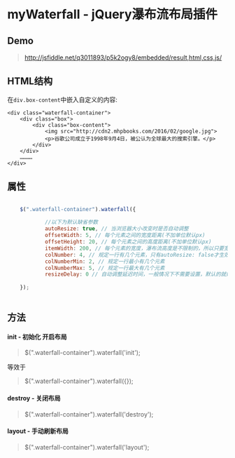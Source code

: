 # myWaterfall - jQuery瀑布流布局插件

## Demo
> http://jsfiddle.net/q3011893/p5k2ogy8/embedded/result,html,css,js/

## HTML结构

在`div.box-content`中嵌入自定义的内容:

```
<div class="waterfall-container">
    <div class="box">
        <div class="box-content">
            <img src="http://cdn2.mhpbooks.com/2016/02/google.jpg">
            <p>谷歌公司成立于1998年9月4日，被公认为全球最大的搜索引擎。</p>
        </div>
    </div>
    …………
</div>
```

## 属性
```javascript

    $(".waterfall-container").waterfall({
    
            //以下为默认缺省参数
            autoResize: true, // 当浏览器大小改变时是否自动调整
            offsetWidth: 5, // 每个元素之间的宽度距离(不加单位默认px)
            offsetHeight: 20, // 每个元素之间的高度距离(不加单位默认px)
            itemWidth: 200, // 每个元素的宽度，瀑布流高度是不限制的，所以只要宽度固定就可以了
            colNumber: 4, // 规定一行有几个元素，只有autoResize: false才生效
            colNumberMin: 2, // 规定一行最小有几个元素
            colNumberMax: 5, // 规定一行最大有几个元素
            resizeDelay: 0 // 自动调整延迟时间，一般情况下不需要设置，默认的就好了
            
    }); 
            
```

## 方法

#### init - 初始化 开启布局
>  $(".waterfall-container").waterfall('init'); 

等效于

>  $(".waterfall-container").waterfall({}); 

#### destroy - 关闭布局
>  $(".waterfall-container").waterfall('destroy'); 

#### layout - 手动刷新布局
>  $(".waterfall-container").waterfall('layout'); 
